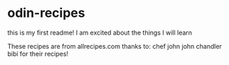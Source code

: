 # odin-recipes
this is my first readme!
I am excited about the things I will learn

These recipes are from allrecipes.com
thanks to:  chef john
            john chandler
            bibi 
for their recipes!